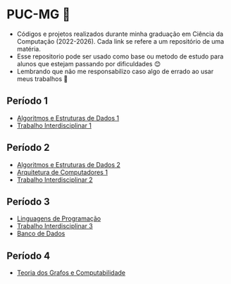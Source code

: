 # PUC-MG :office:

* Códigos e projetos realizados durante minha graduação em Ciência da Computação (2022-2026). Cada link se refere a um repositório de uma matéria. 
* Esse repositorio pode ser usado como base ou metodo de estudo para alunos que estejam passando por dificuldades :blush:
* Lembrando que não me responsabilizo caso algo de errado ao usar meus trabalhos 🎉

## Período 1

* [Algoritmos e Estruturas de Dados 1](https://github.com/militaovitor01/AEDS1)
* [Trabalho Interdisciplinar 1](https://github.com/ICEI-PUC-Minas-PMGCC-TI/ti-1-pmg-cc-m-20231-tiaw-moda-e-estilo)
  
## Período 2

* [Algoritmos e Estruturas de Dados 2](https://github.com/militaovitor01/AEDS2)
* [Arquitetura de Computadores 1](https://github.com/militaovitor01/AC1)
* [Trabalho Interdisciplinar 2](https://github.com/ICEI-PUC-Minas-CC-TI/plmg-cc-2023-2-ti2-g27-tunerater)

## Período 3
* [Linguagens de Programação]()
* [Trabalho Interdisciplinar 3](https://github.com/militaovitor01/TI3)
* [Banco de Dados](https://github.com/Bruno0926/BD)

## Período 4
* [Teoria dos Grafos e Computabilidade](https://github.com/militaovitor01/TGrafos)
